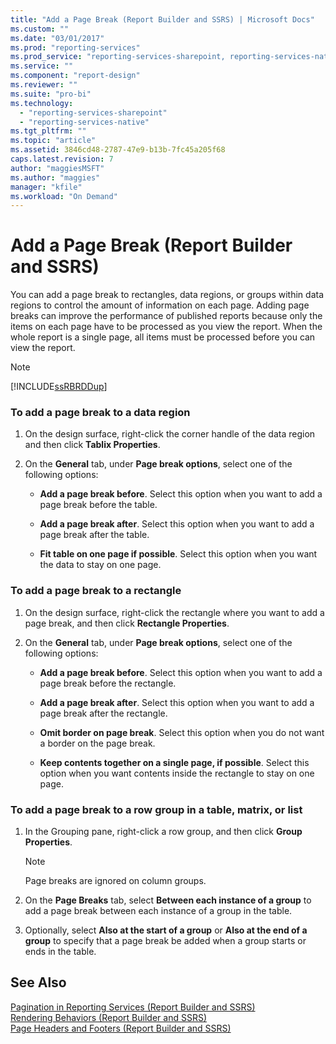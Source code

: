 ```yaml
---
title: "Add a Page Break (Report Builder and SSRS) | Microsoft Docs"
ms.custom: ""
ms.date: "03/01/2017"
ms.prod: "reporting-services"
ms.prod_service: "reporting-services-sharepoint, reporting-services-native"
ms.service: ""
ms.component: "report-design"
ms.reviewer: ""
ms.suite: "pro-bi"
ms.technology: 
  - "reporting-services-sharepoint"
  - "reporting-services-native"
ms.tgt_pltfrm: ""
ms.topic: "article"
ms.assetid: 3846cd48-2787-47e9-b13b-7fc45a205f68
caps.latest.revision: 7
author: "maggiesMSFT"
ms.author: "maggies"
manager: "kfile"
ms.workload: "On Demand"
---
```

# Add a Page Break (Report Builder and SSRS)
  You can add a page break to rectangles, data regions, or groups within data regions to control the amount of information on each page. Adding page breaks can improve the performance of published reports because only the items on each page have to be processed as you view the report. When the whole report is a single page, all items must be processed before you can view the report.  
  
> [!NOTE]  
>  [!INCLUDE[ssRBRDDup](../../includes/ssrbrddup-md.md)]  
  
### To add a page break to a data region  
  
1.  On the design surface, right-click the corner handle of the data region and then click **Tablix Properties**.  
  
2.  On the **General** tab, under **Page break options**, select one of the following options:  
  
    -   **Add a page break before**. Select this option when you want to add a page break before the table.  
  
    -   **Add a page break after**. Select this option when you want to add a page break after the table.  
  
    -   **Fit table on one page if possible**. Select this option when you want the data to stay on one page.  
  
### To add a page break to a rectangle  
  
1.  On the design surface, right-click the rectangle where you want to add a page break, and then click **Rectangle Properties**.  
  
2.  On the **General** tab, under **Page break options**, select one of the following options:  
  
    -   **Add a page break before**. Select this option when you want to add a page break before the rectangle.  
  
    -   **Add a page break after**. Select this option when you want to add a page break after the rectangle.  
  
    -   **Omit border on page break**. Select this option when you do not want a border on the page break.  
  
    -   **Keep contents together on a single page, if possible**. Select this option when you want contents inside the rectangle to stay on one page.  
  
### To add a page break to a row group in a table, matrix, or list  
  
1.  In the Grouping pane, right-click a row group, and then click **Group Properties**.  
  
    > [!NOTE]  
    >  Page breaks are ignored on column groups.  
  
2.  On the **Page Breaks** tab, select **Between each instance of a group** to add a page break between each instance of a group in the table.  
  
3.  Optionally, select **Also at the start of a group** or **Also at the end of a group** to specify that a page break be added when a group starts or ends in the table.  
  
## See Also  
 [Pagination in Reporting Services &#40;Report Builder  and SSRS&#41;](../../reporting-services/report-design/pagination-in-reporting-services-report-builder-and-ssrs.md)   
 [Rendering Behaviors &#40;Report Builder  and SSRS&#41;](../../reporting-services/report-design/rendering-behaviors-report-builder-and-ssrs.md)   
 [Page Headers and Footers &#40;Report Builder and SSRS&#41;](../../reporting-services/report-design/page-headers-and-footers-report-builder-and-ssrs.md)  
  
  
